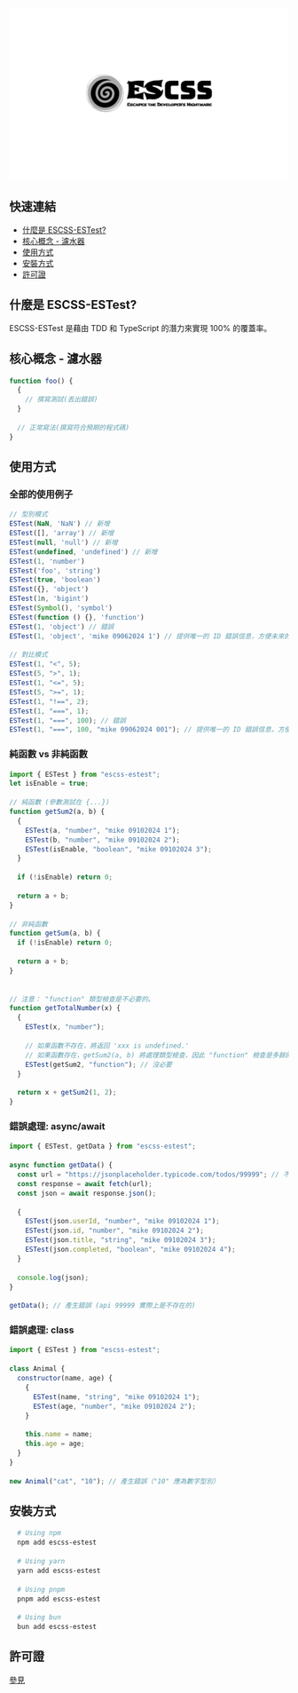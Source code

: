 ![logo](https://github.com/ESCSS-labs/ESCSS/blob/main/assets/logo.png)

## 快速連結

- [什麼是 ESCSS-ESTest?](#什麼是-escss-estest)
- [核心概念 - 濾水器](#核心概念---濾水器)
- [使用方式](#使用方式)
- [安裝方式](#安裝方式)
- [許可證](#許可證)

## 什麼是 ESCSS-ESTest?

ESCSS-ESTest 是藉由 TDD 和 TypeScript 的潛力來實現 100% 的覆蓋率。

## 核心概念 - 濾水器

```js
function foo() {
  {
    // 撰寫測試(丟出錯誤)
  }

  // 正常寫法(撰寫符合預期的程式碼)
}
```

## 使用方式

### 全部的使用例子

```js
// 型別模式
ESTest(NaN, 'NaN') // 新增
ESTest([], 'array') // 新增
ESTest(null, 'null') // 新增
ESTest(undefined, 'undefined') // 新增
ESTest(1, 'number')
ESTest('foo', 'string')
ESTest(true, 'boolean')
ESTest({}, 'object')
ESTest(1n, 'bigint')
ESTest(Symbol(), 'symbol')
ESTest(function () {}, 'function')
ESTest(1, 'object') // 錯誤
ESTest(1, 'object', 'mike 09062024 1') // 提供唯一的 ID 錯誤信息，方便未來的錯誤定位

// 對比模式
ESTest(1, "<", 5);
ESTest(5, ">", 1);
ESTest(1, "<=", 5);
ESTest(5, ">=", 1);
ESTest(1, "!==", 2);
ESTest(1, "===", 1);
ESTest(1, "===", 100); // 錯誤
ESTest(1, "===", 100, "mike 09062024 001"); // 提供唯一的 ID 錯誤信息，方便未來的錯誤定位
```

### 純函數 vs 非純函數

```js
import { ESTest } from "escss-estest";
let isEnable = true;

// 純函數 (參數測試在 {...})
function getSum2(a, b) {
  {
    ESTest(a, "number", "mike 09102024 1");
    ESTest(b, "number", "mike 09102024 2");
    ESTest(isEnable, "boolean", "mike 09102024 3");
  }

  if (!isEnable) return 0;

  return a + b;
}

// 非純函數
function getSum(a, b) {
  if (!isEnable) return 0;

  return a + b;
}


// 注意： "function" 類型檢查是不必要的。
function getTotalNumber(x) {
  {
    ESTest(x, "number");

    // 如果函數不存在，將返回 'xxx is undefined.' 
    // 如果函數存在，getSum2(a, b) 將處理類型檢查，因此 "function" 檢查是多餘的。
    ESTest(getSum2, "function"); // 沒必要
  }

  return x + getSum2(1, 2);
}
```

### 錯誤處理: async/await

```js
import { ESTest, getData } from "escss-estest";

async function getData() {
  const url = "https://jsonplaceholder.typicode.com/todos/99999"; // 不存在的 api
  const response = await fetch(url);
  const json = await response.json();

  {
    ESTest(json.userId, "number", "mike 09102024 1");
    ESTest(json.id, "number", "mike 09102024 2");
    ESTest(json.title, "string", "mike 09102024 3");
    ESTest(json.completed, "boolean", "mike 09102024 4");
  }

  console.log(json);
}

getData(); // 產生錯誤 (api 99999 實際上是不存在的)
```

### 錯誤處理: class

```js
import { ESTest } from "escss-estest";

class Animal {
  constructor(name, age) {
    {
      ESTest(name, "string", "mike 09102024 1");
      ESTest(age, "number", "mike 09102024 2");
    }

    this.name = name;
    this.age = age;
  }
}

new Animal("cat", "10"); // 產生錯誤（"10" 應為數字型別）
```

## 安裝方式

```bash
  # Using npm
  npm add escss-estest

  # Using yarn
  yarn add escss-estest

  # Using pnpm
  pnpm add escss-estest

  # Using bun
  bun add escss-estest
```

## 許可證

[參見](https://github.com/ESCSS-labs/ESCSS-ESTest?tab=License-1-ov-file)
